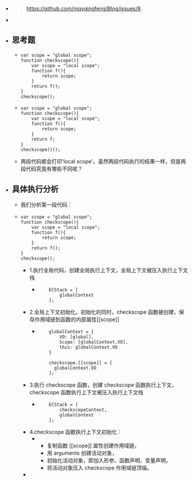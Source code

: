 - > https://github.com/mqyqingfeng/Blog/issues/8
-
- ## 思考题
	- ```
	  var scope = "global scope";
	  function checkscope(){
	      var scope = "local scope";
	      function f(){
	          return scope;
	      }
	      return f();
	  }
	  checkscope();
	  ```
	- ```
	  var scope = "global scope";
	  function checkscope(){
	      var scope = "local scope";
	      function f(){
	          return scope;
	      }
	      return f;
	  }
	  checkscope()();
	  ```
	- 两段代码都会打印'local scope'。虽然两段代码执行的结果一样，但是两段代码究竟有哪些不同呢？
- ## 具体执行分析
	- 我们分析第一段代码：
	- ```
	  var scope = "global scope";
	  function checkscope(){
	      var scope = "local scope";
	      function f(){
	          return scope;
	      }
	      return f();
	  }
	  checkscope();
	  ```
		- 1.执行全局代码，创建全局执行上下文，全局上下文被压入执行上下文栈
			- ```
			      ECStack = [
			          globalContext
			      ];
			  ```
		- 2.全局上下文初始化。初始化的同时，checkscope 函数被创建，保存作用域链到函数的内部属性[[scope]]
			- ```
			      globalContext = {
			          VO: [global],
			          Scope: [globalContext.VO],
			          this: globalContext.VO
			      }
			      
			      checkscope.[[scope]] = [
			        globalContext.VO
			      ];
			  ```
		- 3.执行 checkscope 函数，创建 checkscope 函数执行上下文，checkscope 函数执行上下文被压入执行上下文栈
			- ```
			      ECStack = [
			          checkscopeContext,
			          globalContext
			      ];
			  ```
		- 4.checkscope 函数执行上下文初始化：
			- - 复制函数 [[scope]] 属性创建作用域链，
			  - 用 arguments 创建活动对象，
			  - 初始化活动对象，即加入形参、函数声明、变量声明，
			  - 将活动对象压入 checkscope 作用域链顶端。
		-